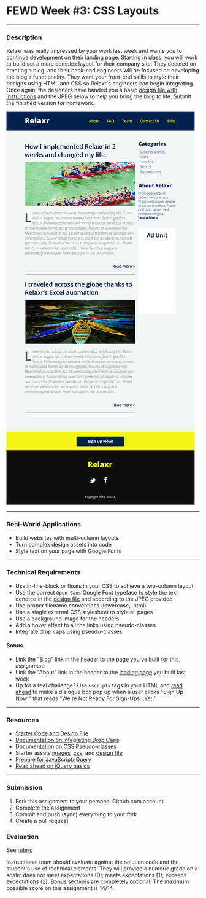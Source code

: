 # FEWD Week #3: CSS Layouts


---


### Description


Relaxr was really impressed by your work last week and wants you to continue development on their landing page. Starting in class, you will work to build out a more complex layout for their company site. They decided on creating a blog, and their back-end engineers will be focused on developing the blog's functionality. They want your front-end skills to style their designs using HTML and CSS so Relaxr's engineers can begin integrating. Once again, the designers have handed you a basic [design file with instructions](readme) and the JPEG below to help you bring the blog to life. Submit the finished version for homework.

![Relaxr Blog](images/relaxr_blog.jpg)

---


### Real-World Applications

- Build websites with multi-column layouts
- Turn complex design assets into code
- Style text on your page with Google Fonts

---


### Technical Requirements

- Use in-line-block or floats in your CSS to achieve a two-column layout
- Use the correct ```Open Sans``` Google Font typeface to style the text denoted in the [design file](readme) and according to the JPEG provided
- Use proper filename conventions (lowercase, .html)
- Use a single external CSS stylesheet to style all pages
- Use a background image for the headers
- Add a hover effect to all the links using pseudo-classes
- Integrate drop caps using pseudo-classes


#### Bonus
- Link the "Blog" link in the header to the page you've built for this assignment
- Link the "About" link in the header to the [landing page](images/relaxr_landing.jpg) you built last week
- Up for a real challenge? Use ```<script>``` tags in your HTML and [read ahead](https://learn.jquery.com/events/event-basics/) to make a dialogue box pop up when a user clicks "Sign Up Now!" that reads "We're Not Ready For Sign-Ups...Yet."

---

### Resources

- [Starter Code and Design File](readme)
- [Documentation on integrating Drop Caps](https://css-tricks.com/snippets/css/drop-caps/)
- [Documentation on CSS Pseudo-classes](http://www.w3schools.com/CSS/CSS_pseudo_classes.asp)
- Starter assets [images](images/), [css](css/), and [design file](readme)
- [Prepare for JavaScript/jQuery](https://generalassemb.ly/online/videos/what-can-you-do-with-javascript)
- [Read ahead on jQuery basics](https://learn.jquery.com/events/event-basics/)

---

### Submission

1. Fork this assignment to your personal Github.com account
2. Complete the assignment
3. Commit and push (sync) everything to your fork
4. Create a pull request

### Evaluation

See [rubric](rubric.md)

Instructional team should evaluate against the solution code and the student's use of technical elements. They will provide a numeric grade on a scale: does not meet expectations (0); meets expectations (1); exceeds expectations (2). Bonus sections are completely optional. The maximum possible score on this assignment is 14/14.
